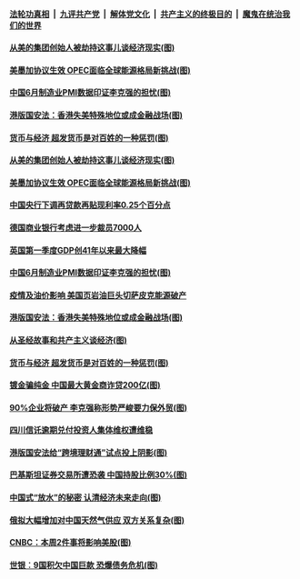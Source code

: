 ####  [法轮功真相](../../../../basic/blob/master/README.md?t=07012331) &nbsp;|&nbsp; [九评共产党](../../../../9ping.md/blob/master/README.md?t=07012331) &nbsp;|&nbsp; [解体党文化](../../../../jtdwh.md/blob/master/README.md?t=07012331)  &nbsp;|&nbsp; [共产主义的终极目的](../../../../gczydzjmd.md/blob/master/README.md?t=07012331) &nbsp;|&nbsp; [魔鬼在统治我们的世界](../../../../mgztzwmdsj.md/blob/master/README.md?t=07012331) 

#### [从美的集团创始人被劫持这事儿谈经济现实(图)](../pages/p5/938344.md?t=07012331) 

#### [美墨加协议生效 OPEC面临全球能源格局新挑战(图)](../pages/p5/938340.md?t=07012331) 


#### [中国6月制造业PMI数据印证李克强的担忧(图)](../pages/p5/938245.md?t=07012331) 

#### [港版国安法：香港失美特殊地位或成金融战场(图)](../pages/p5/938230.md?t=07012331) 

#### [货币与经济 超发货币是对百姓的一种惩罚(图)](../pages/p5/938130.md?t=07012331) 

#### [从美的集团创始人被劫持这事儿谈经济现实(图)](../pages/p5/938344.md?t=07012331) 

#### [美墨加协议生效 OPEC面临全球能源格局新挑战(图)](../pages/p5/938340.md?t=07012331) 


#### [中国央行下调再贷款再贴现利率0.25个百分点](../pages/p5/938264.md?t=07012331) 

#### [德国商业银行考虑进一步裁员7000人](../pages/p5/938262.md?t=07012331) 

#### [英国第一季度GDP创41年以来最大降幅](../pages/p5/938261.md?t=07012331) 

#### [中国6月制造业PMI数据印证李克强的担忧(图)](../pages/p5/938245.md?t=07012331) 

#### [疫情及油价影响 美国页岩油巨头切萨皮克能源破产](../pages/p5/938232.md?t=07012331) 

#### [港版国安法：香港失美特殊地位或成金融战场(图)](../pages/p5/938230.md?t=07012331) 

#### [从圣经故事和共产主义谈经济(图)](../pages/p5/938133.md?t=07012331) 

#### [货币与经济 超发货币是对百姓的一种惩罚(图)](../pages/p5/938130.md?t=07012331) 

#### [镀金骗纯金 中国最大黄金商诈贷200亿(图)](../pages/p5/938160.md?t=07012331) 

#### [90%企业将破产 李克强称形势严峻要力保外贸(图)](../pages/p5/938142.md?t=07012331) 

#### [四川信讬逾期兑付投资人集体维权遭维稳](../pages/p5/938159.md?t=07012331) 

#### [港版国安法给“跨境理财通”试点投上阴影(图)](../pages/p5/938156.md?t=07012331) 

#### [巴基斯坦证券交易所遭恐袭 中国持股比例30%(图)](../pages/p5/938118.md?t=07012331) 

#### [中国式“放水”的秘密 认清经济未来走向(图)](../pages/p5/938113.md?t=07012331) 

#### [俄拟大幅增加对中国天然气供应 双方关系复杂(图)](../pages/p5/938110.md?t=07012331) 

#### [CNBC：本周2件事将影响美股(图)](../pages/p5/938078.md?t=07012331) 

#### [世银︰9国积欠中国巨款 恐爆债务危机(图)](../pages/p5/938074.md?t=07012331) 

